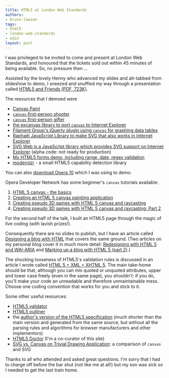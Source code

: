 ```yaml
---
title: HTML5 at London Web Standards
authors:
- bruce-lawson
tags:
- html5
- london-web-standards
- odin
layout: post
---
```

<p>I was privileged to be invited to come and present at London Web Standards, and honoured that the tickets sold out within 45 minutes of being available. So, no pressure then ...</p>

<p>Assisted by the lovely Henny who advanced my slides and alt-tabbed from slideshow to demo, I sneezed and snuffled my way through a presentation called <a href="http://people.opera.com/brucel/talks/2009/LondonWebStandards-html5.pdf"><abbr>HTML</abbr>5 and Friends (<abbr>PDF</abbr>, 723K)</a>.</p>

<p>The resources that I demoed were</p>
<ul>
<li><a href="http://canvaspaint.org/">Canvas Paint</a></li>
<li><a href="http://www.benjoffe.com/code/demos/canvascape/"><code>canvas</code> first-person shooter</a></li>
<li><a href="http://htmlfive.appspot.com/static/gifter.html"><code>canvas</code> first-person gifter</a></li>
<li><a href="http://excanvas.sourceforge.net/">the excanvas library to port <code>canvas</code> to Internet Explorer</a></li>
<li><a href="http://www.filamentgroup.com/lab/jquery_visualize_plugin_accessible_charts_graphs_from_tables_html5_canvas/">Filament Group&#39;s jQuerty plugin using <code>canvas</code> for graphing data tables</a></li>
<li><a href="http://raphaeljs.com/">Raphaël JavaScript Library to make <abbr>SVG</abbr> that also works in Internet Explorer</a></li>
<li>
<a href="http://code.google.com/p/svgweb/">SVG Web is a JavaScript library which provides SVG support on Internet Explorer</a> (alpha code: not ready for production)</li>
<li>
<a href="http://people.opera.com/brucel/demo/html5-forms-LWS-demo.html">My <abbr>HTML</abbr>5 forms demo, including range, date, regex validation</a></li>
<li>
<a href="http://www.modernizr.com">modernizr</a> - a small <abbr>HTML</abbr>5 capability detection library</li>
</ul>
<p>You can also <a href="http://www.opera.com/">download Opera 10</a> which I was using to demo.</p>

<p>Opera Developer Network has some beginner&#39;s <code>canvas</code> tutorials available:</p>
<ol>
<li><a href="http://dev.opera.com/articles/view/html-5-canvas-the-basics/">HTML 5 canvas - the basics</a></li>
<li><a href="http://dev.opera.com/articles/view/html5-canvas-painting/">Creating an HTML 5 canvas painting application</a></li>
<li><a href="http://dev.opera.com/articles/view/creating-pseudo-3d-games-with-html-5-can-1/">Creating pseudo 3D games with HTML 5 canvas and raycasting</a></li>
<li><a href="http://dev.opera.com/articles/view/3d-games-with-canvas-and-raycasting-part/">Creating pseudo 3D games with HTML 5 canvas and raycasting: Part 2</a></li>
</ol>

<p>For the second half of the talk, I built an <abbr>HTML</abbr>5 page through the magic of live coding (with lavish prizes!).</p>

<p>Consequently there are no slides to publish, but I have an article called <a href="http://html5doctor.com/designing-a-blog-with-html5/">Designing a blog with <abbr>HTML</abbr></a> that covers the same ground. (Two articles on my personal blog cover it in much more detail: <a href="/2009/redesigning-with-html-5-wai-aria/">Redesigning with HTML 5 and WAI-ARIA</a> and <a href="/2009/marking-up-a-blog-with-html-5-part-2/">Marking up a blog with HTML 5 (part 2)</a>.)</p>

<p>The shocking looseness of <abbr>HTML</abbr>5&#39;s validation rules is discussed in an article I wrote called <a href="http://html5doctor.com/html-5-xml-xhtml-5/">HTML 5 + XML = XHTML 5</a>. The main take-home should be that, although you can mix quoted or unquoted attributes, upper and lower case freely (even in the same page), you shouldn&#39;t: if you do, you&#39;ll make your code an unreadable and therefore unmaintainable mess. Choose one coding convention that works for you and stick to it.</p>

<p>Some other useful resources:</p>

<ul>
<li><a href="http://html5.validator.nu/"><abbr>HTML</abbr>5 validator</a></li>
<li><a href="http://gsnedders.html5.org/outliner/"><abbr>HTML</abbr>5 outliner</a></li>
<li>the <a href="http://dev.w3.org/html5/spec-author-view/">author&#39;s version of the <abbr>HTML</abbr>5 specification</a> (much shorter than the main version and generated from the same source, but without all the parsing rules and algorithms for browser manufacturers and other implementors)</li>
<li><a href="http://www.html5doctor.com/"><abbr>HTML</abbr>5 Doctor</a> (I&#39;m a co-curator of this site)</li>
<li>
<a href="http://svgopen.org/2009/papers/54-SVG_vs_Canvas_on_Trivial_Drawing_Application">SVG vs. Canvas on Trivial Drawing Application</a>: a comparison of <code>canvas</code> and <abbr>SVG</abbr>
</li>
</ul>

<p>Thanks to all who attended and asked great questions. I&#39;m sorry that I had to charge off before the bar shut (not like me at all!) but my son was sick so I needed to get the last train home.</p>
